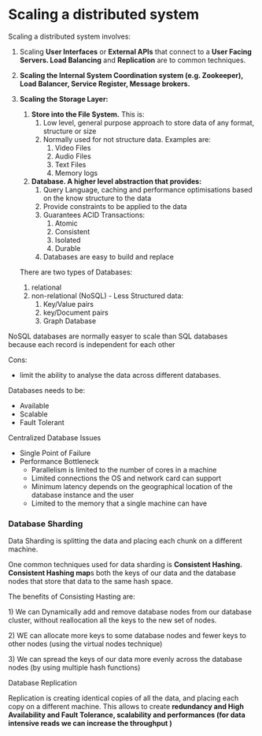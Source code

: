 # Scaling a distributed system

Scaling a distributed system involves:

1. Scaling **User Interfaces** or **External APIs** that connect to a **User Facing Servers. Load Balancing** and **Replication** are to common techniques.
2. **Scaling the Internal System Coordination system \(e.g. Zookeeper\), Load Balancer, Service Register, Message brokers.** 
3. **Scaling the Storage Layer:**

   1. **Store into the File System.** This is:
      1. Low level, general purpose approach to store data of any format, structure or size
      2. Normally used for not structure data. Examples are:
         1. Video Files 
         2. Audio Files 
         3. Text Files
         4. Memory logs
   2. **Database. A higher level abstraction that provides:**
      1. Query Language, caching and performance optimisations based on the know structure to the data  
      2. Provide constraints to be applied to the data 
      3. Guarantees ACID Transactions:
         1. Atomic
         2. Consistent 
         3. Isolated 
         4. Durable
      4. Databases are easy to build and replace

   There are two types of Databases:

   1. relational 
   2. non-relational \(NoSQL\) - Less Structured data:
      1. Key/Value pairs
      2. key/Document pairs 
      3. Graph Database

NoSQL databases are normally easyer to scale than SQL databases because each record is independent for each other 

Cons:

* limit the ability to analyse the data across different databases.

Databases needs to be:

* Available 
* Scalable
* Fault Tolerant 

Centralized Database Issues

* Single Point of Failure
* Performance Bottleneck
  * Parallelism is limited to the number of cores in a machine
  * Limited connections the OS and network card can support
  * Minimum latency depends on the geographical location of the database instance and the user
  * Limited to the memory that a single machine can have 

### Database Sharding

Data Sharding is splitting the data and placing each chunk on a different machine.

One common techniques used for data sharding is **Consistent Hashing. Consistent Hashing map**s both the keys of our data and the database nodes that store that data to the same hash space.

The benefits of Consisting Hasting are:

1\) We can Dynamically add and remove database nodes from our database cluster, without reallocation all the keys to the new set of nodes.

2\) WE can allocate more keys to some database nodes and fewer keys to other nodes \(using the virtual nodes technique\)

3\) We can spread the keys of our data more evenly across the database nodes \(by using multiple hash functions\)



Database Replication 

Replication is creating identical copies of all the data, and placing each copy on a different machine. This allows to create **redundancy and High Availability and Fault Tolerance, scalability and performances \(for data intensive reads we can increase the throughput \)**







